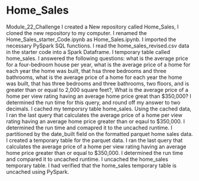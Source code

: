 # Home_Sales
Module_22_Challenge
I created a New repository called Home_Sales, I cloned the new repository to my computer. I renamed the Home_Sales_starter_Code.ipynb as Home_Sales.ipynb. I imported the necessary PySpark SQL functions. I read the home_sales_revised.csv data in the starter code into a Spark Dataframe. I temporary table called home_sales. I answered the following questions:  what is the average price for a four-bedroom house per year, what is the average price of a home for each year the home was built, that hsa three bedrooms and three bathrooms, what is the average price of a home for each year the home was built, that has three bedrooms and three bathrooms, two floors, and is greater than or equal to 2,000 square feet?, What is the average price of a home per view rating having an average home price great than $350,000? I determined the run time for this query, and round off my answer to two decimals. I cached my temporsry table home_sales. Using the cached data, I ran the last query that calculates the average price of a home per view rating having an average home price greater than or eqaul to $350,000. I determined the run time and comapred it to the uncached runtime. I partitioned by the date_built field on the formatted parquet home sales data. I created a temporary table for the parquet data. I ran the last query that calculates the average price of a home per view rating having an average home price greater than or equal to $350,000. I determined the run time and compared it to uncached runtime. I uncached the home_sales temporary table. I had verified that the home_sales temporary table is uncached using PySpark. 
